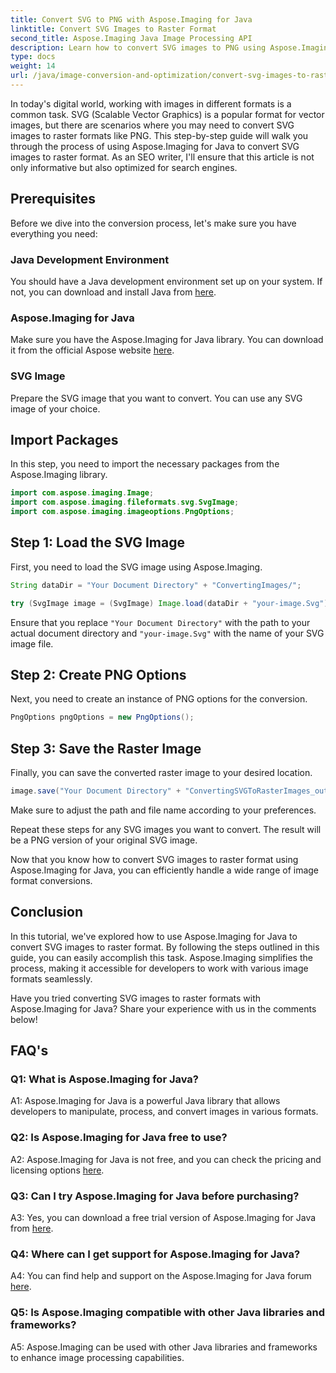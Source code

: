 ```yaml
---
title: Convert SVG to PNG with Aspose.Imaging for Java
linktitle: Convert SVG Images to Raster Format
second_title: Aspose.Imaging Java Image Processing API
description: Learn how to convert SVG images to PNG using Aspose.Imaging for Java. Streamline your image format conversions with this step-by-step guide.
type: docs
weight: 14
url: /java/image-conversion-and-optimization/convert-svg-images-to-raster-format.html/
---
```

In today's digital world, working with images in different formats is a common task. SVG (Scalable Vector Graphics) is a popular format for vector images, but there are scenarios where you may need to convert SVG images to raster formats like PNG. This step-by-step guide will walk you through the process of using Aspose.Imaging for Java to convert SVG images to raster format. As an SEO writer, I'll ensure that this article is not only informative but also optimized for search engines.

## Prerequisites

Before we dive into the conversion process, let's make sure you have everything you need:

### Java Development Environment
You should have a Java development environment set up on your system. If not, you can download and install Java from [here](https://www.oracle.com/java/technologies/javase-downloads.html).

### Aspose.Imaging for Java
Make sure you have the Aspose.Imaging for Java library. You can download it from the official Aspose website [here](https://releases.aspose.com/imaging/java/).

### SVG Image
Prepare the SVG image that you want to convert. You can use any SVG image of your choice.

## Import Packages

In this step, you need to import the necessary packages from the Aspose.Imaging library.

```java
import com.aspose.imaging.Image;
import com.aspose.imaging.fileformats.svg.SvgImage;
import com.aspose.imaging.imageoptions.PngOptions;
```

## Step 1: Load the SVG Image
First, you need to load the SVG image using Aspose.Imaging.

```java
String dataDir = "Your Document Directory" + "ConvertingImages/";

try (SvgImage image = (SvgImage) Image.load(dataDir + "your-image.Svg")) {
```

Ensure that you replace `"Your Document Directory"` with the path to your actual document directory and `"your-image.Svg"` with the name of your SVG image file.

## Step 2: Create PNG Options
Next, you need to create an instance of PNG options for the conversion.

```java
PngOptions pngOptions = new PngOptions();
```

## Step 3: Save the Raster Image
Finally, you can save the converted raster image to your desired location.

```java
image.save("Your Document Directory" + "ConvertingSVGToRasterImages_out.png", pngOptions);
```

Make sure to adjust the path and file name according to your preferences.

Repeat these steps for any SVG images you want to convert. The result will be a PNG version of your original SVG image.

Now that you know how to convert SVG images to raster format using Aspose.Imaging for Java, you can efficiently handle a wide range of image format conversions.

## Conclusion

In this tutorial, we've explored how to use Aspose.Imaging for Java to convert SVG images to raster format. By following the steps outlined in this guide, you can easily accomplish this task. Aspose.Imaging simplifies the process, making it accessible for developers to work with various image formats seamlessly.

Have you tried converting SVG images to raster formats with Aspose.Imaging for Java? Share your experience with us in the comments below!

## FAQ's

### Q1: What is Aspose.Imaging for Java?

A1: Aspose.Imaging for Java is a powerful Java library that allows developers to manipulate, process, and convert images in various formats.

### Q2: Is Aspose.Imaging for Java free to use?

A2: Aspose.Imaging for Java is not free, and you can check the pricing and licensing options [here](https://purchase.aspose.com/buy).

### Q3: Can I try Aspose.Imaging for Java before purchasing?

A3: Yes, you can download a free trial version of Aspose.Imaging for Java from [here](https://releases.aspose.com/).

### Q4: Where can I get support for Aspose.Imaging for Java?

A4: You can find help and support on the Aspose.Imaging for Java forum [here](https://forum.aspose.com/).

### Q5: Is Aspose.Imaging compatible with other Java libraries and frameworks?

A5: Aspose.Imaging can be used with other Java libraries and frameworks to enhance image processing capabilities.
